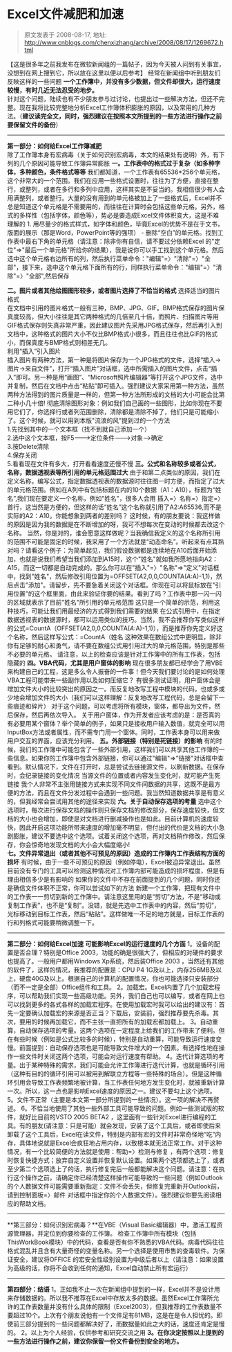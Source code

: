 # Excel文件减肥和加速 
> 原文发表于 2008-08-17, 地址: http://www.cnblogs.com/chenxizhang/archive/2008/08/17/1269672.html 


【这是很多年之前我发布在微软新闻组的一篇帖子，因为今天被人问到有关事宜，没想到在网上搜到它，所以放在这里以便以后参考】 经常在新闻组中听到朋友们反映这样的一些问题 **一个工作簿中，并没有多少数据，但文件却很大，运行速度较慢，有时几近无法忍受的地步。**  
针对这个问题，陆续也有不少朋友参与过讨论，也提出过一些解决方法，但还不完整。现在我将比较完整地分析Excel工作簿体积膨胀的原因，以及常用的几种方法。（**建议读完全文，同时，强烈建议在按照本文所提到的一些方法进行操作之前要保留文件的备份**） 

---

 **第一部分：如何给Excel工作簿减肥**  
除了工作簿本身有宏病毒（关于如何识别宏病毒，本文的结束处有说明）外，有下列的几个原因可能导致工作簿异常膨胀 **一。工作表中的格式过于复杂（如多种字体，多种颜色，条件格式等等** 我们都知道，一个工作表有65536*256个单元格，这个非常大的一个范围。我们在应用一些格式设置时，往往为了方便，直接在整行，或整列，或者在多行和多列中应用，这样其实是不妥当的。我相信很少有人会用满整列，或者整行。大量的没有用到的单元格被加上了一些格式后，Excel并不总是知道这个单元格是不需要用的，而往往在计算时会包括这些单元格。另外，格式的多样性（包括字体，颜色等），势必是要造成Excel文件体积变大，这是不难理解的 1. 用尽量少的格式样式，如字体和颜色，毕竟Excel的优势不是在于文书，版面的展示（那是Word，PowerPoint等的强项） - 删除“空白”的单元格。找到工作表中最右下角的单元格（请注意：除非你有自信，请不要过分依赖Excel 的"定位"=>"最后一个单元格"所给你的结果），我是说你可以手工找到这个单元格。然后选中这个单元格右边所有的列，然后执行菜单命令："编辑"=〉"清除"=〉"全部"，接下来，选中这个单元格下面所有的行，同样执行菜单命令："编辑"=〉"清除"=〉"全部",然后保存

 **二。图片或者其他绘图图形较多，或者图片选择了不恰当的格式** 选择适当的图片格式  
在文档中引用的图片格式一般有三种，BMP、JPG、GIF。BMP格式保存的图片保真度较高，但大小往往是其它两种格式的几倍至几十倍，而照片、扫描图片等用GIF格式保存则失真非常严重，因此建议图片先采用JPG格式保存，然后再引入到文档中，这种格式的图片大小不仅比BMP格式小很多，而且往往也比GIF的格式小，而保真度与BMP格式则相差无几。  
利用“插入”引入图片  
插入图片有两种方法，第一种是将图片保存为一个JPG格式的文件，选择“插入→图片→来自文件”，打开“插入图片”对话框，选中所需插入的图片文件，点击“插入”即可。另一种是用“画图”、“Microsoft照片编辑器”等打开这个JPG文件，选中并复制，然后在文档中点击“粘贴”即可插入。强烈建议大家采用第一种方法，虽然两种方法得到的图片质量是一样的，但第一种方法所形成的文档的大小可能会比第二种小几十倍! 彻底清除图形对象：例如我们自己画的一些图形，比如你现在不要用它们了，你选择行或者列范围删除，清除都是清除不掉了，他们只是可能缩小了。这个时候，就可以用到本版"流浪的风"提到过的一个方法  
1.先找到其中的一个文本框（找不到就自己添加一个）  
2.选中这个文本框，按F5--->定位条件--->对象-->确定  
3.按Delete清除  
4.保存关闭  
5.看看现在文件有多大，打开看看速度还慢不慢 **三。公式和名称较多或者公式，名称，数据透视表等所引用的单元格范围过大** 由于和第二点类似的原因，我们在定义名称，编写公式，指定数据透视表的数据源时往往图一时方便，而指定了过大的单元格范围。例如在A列中有包括标题在内的10个数据（A1：A10），标题为“姓名”,我们现在要定义一个名称，例如"姓名"，很多人会用 插入=〉名称=〉指定=〉首行，这当然是方便的，但这样的话“姓名”这个名称就引用了A2:A65536,而不是实际的A2：A10。你能想象到两者的差别吗？ 这时候，有的朋友要说：我这样做的原因是因为我的数据是在不断增加的呀，我可不想每次在变动的时候都去改这个名称。 当然，你是对的，谁会愿意这样做呢？当我确信我定义的这个名称所引用的范围不可能是固定的时候，我采用了一个方法就是“动态命名”。听起来有点耳熟对吗？请看这个例子：为简单起见，我们假设数据都是连续地在A10后面开始添加，也就是说我们希望当我们添加到A15时，这个"姓名"就如我所愿地指向A2：A15，而这一切都是自动完成的。那么你可以在"插入"=〉"名称"=>"定义"对话框中，找到"姓名"，然后修改引用位置为=OFFSET($A$2,0,0,COUNTA($A:$A)-1,1)，然后点击"添加"。请留步，先不要急着关闭这个对话框。你现在可以将鼠标放在"引用位置"的这个框里面，由此来验证你要的结果。看到了吗？工作表中那一闪一闪的区域就表示了目前"姓名"所引用的单元格范围 这只是一个简单的示范，利用这种技巧，可能让我们用最经济的方式得到我们需要的结果 在公式引用中，在指定数据透视表的数据源时，都可以运用类似的技巧。当然，我不会推荐你写类似这样的公式=CountA（OFFSET($A$2,0,0,COUNTA($A:$A)-1,1)），而是推荐你先定义好这个名称，然后这样写公式：=CountA（姓名 这种效果在数组公式中更明显，除非你有足够的耐心和勇气，请不要在数组公式用引用过大的单元格范围，特别是那些不必要的单元格。 请注意，以上的检查应该是针对工作簿中的所有工作表，包括隐藏的 **四。VBA代码，尤其是用户窗体的影响** 现在很多朋友都已经学会了用VBE来构建自己的工程，这是多么令人振奋的一件事！但今天我们要讨论的是如何处理VBA工程可能带来一些副作用以及如何压缩它？ 有很多测试证明，用户窗体会是增加文件大小的比较突出的原因之一。而反复地改写工程中模块的代码，也或多或少地会增加文件的大小（我们可以这样理解：反复地改写工程代码，总是会留下一些痕迹和碎片） 对于这个问题，可以考虑将所有模块，窗体，都导出为文件，然后保存，然后再依次导入。 关于用户窗体，作为开发者应该考虑的是：是否真的有必要用某个窗体？举个简单的例子，如果只是接收用户输入数值，就完全可以用InputBox方法或者属性，而不需专门用一个窗体。同时，工作表本身可以用来做用户交互的界面，应该充分利用。 **五。外部链接（特别是死链接）的影响** 有的时候，我们的工作簿中可能包含了一些外部引用，这样我们可以共享其他工作簿的一些信息。如果你的工作簿中包含外部链接，你可以通过"编辑"=>"链接"对话框中查看到。默认情况下，文件在打开时，总是尝试去链接源文件，以刷新数据。在保存时，会纪录链接的变化情况 当源文件的位置或者内容发生变化时，就可能产生死链接 我个人非常不主张用链接方式来实现不同文件间数据的共享，这既不是最方便的方法，而且在文件分发过程中会遇到一些问题。我当然知道数据共享是有意义的，但我经常会尝试用其他的途径来实现 **六。关于自动保存选项的考量** 选中这个选项时，每次进行保存文档的操作则只保存文档的修改部分，保存速度较快，但文档的大小也会增加，即使是对文档进行删减操作也是如此。目前计算机的速度较快，因此开启这项功能所带来速度的增加毫不明显，但付出的代价是文档的大小急剧膨胀，建议不要选中这个选项。试着关闭这个选项，再对文档稍作修改，然后保存，你会惊奇地发现文档的大小会大幅度缩小!  
 **七。文件异常退出（或者其他不可预见的原因）造成的工作簿内工作表结构方面的损坏** 有时候，由于一些不可预见的原因（例如停电），Excel被迫异常退出。虽然目前没有专门的工具可以检测这种情况对工作簿内部可能造成的损坏程度，但是有理由相信多少是有影响的 如果你的文件中不存在前面提到的几个问题，同时你还是确信文件体积不正常，你可以尝试如下的方法 新建一个工作簿，把现有文件中的工作表一一剪切到新的工作簿中。请注意这里用的是“剪切”方法，不是“移动或复制工作表”，也不是“复制”。没错，就是先选中工作表中的内容，然后“剪切”，光标移动到目标工作表，然后“粘贴”。这样做唯一不足的地方就是，目标工作表的行和列格式可能要稍微调整一下。 

---

 **第二部分：如何给Excel加速** **可能影响Excel的运行速度的几个方面** 1。设备的配置是否合理？特别是Office 2003，功能的确是很强大了，但相应的对硬件的要求也提高了。一般用户都用Windows Xp系统，然后装Office 2003 ，当然还有其他的软件了，这样的情况，我推荐的配置是：CPU P4 1G及以上，内存256MB及以上，硬盘40G及以上。根据自己的计算机的配置情况，你也可能选择只安装部分（而不一定是全部）Office组件和工具。 2。加载宏。Excel内置了几个加载宏程序，可以帮助我们实现一些高级功能。另外，我们自己也可以编写，或者在网上也可以找到更多的各式各样的加载宏程序。在使用加载宏时我可以给出的建议有：首先一定要确认加载宏的来源是否正当？下载后，安装前，强烈推荐要先杀毒。其次，要用的时候再加载它，而不主张一直把所有的加载宏都加载上。 3。自动重算，自动保存选项的考量。这两个选项在一定程度上给我们的工作带来了便利。但在有些时候（例如是公式比较多的时候），特别是自动重算，可能导致运行速度变慢。前面提到：自动保存选项也是可能导致文件增大的一个因素。有选择性地在操作一些文件时关闭这两个选项，可能会对运行速度有帮助。 4。迭代计算选项的考量。出于某种特殊的需求，我们可能会允许工作簿进行迭代计算，也就是循环引用（这种有目的的循环引用可以被用到解联立方程等一些特殊的场合）。但是这种循环引用会导致工作表频繁地被计算，当工作表任何地方发生变化时，就被重新计算一次。所以，这一点也是影响Excel速度的原因之一。建议不要勾上这个选项。 5。文件不正常（主要是本文第一部分所提到的一些情况）。这一项的解决不再赘述。 6。不恰当地使用了其他一些外部工具可能导致的问题。例如一些测试版的软件，就好比目前的VSTO 2005 BETA2 ，这里面有一些针对Excel进行编程的工具。有的朋友(请注意：只是可能）就会发现，安装了这个工具后，或者即使后来卸载了这个工具后，Excel在读文件，特别是内部有宏的文件时非常奇怪地“吃”内存，具体地说就是Excel会疯狂地占用内存，以致根本就无法正常工作。对于这种情况，有一个比较简便的方法就是使用：帮助=〉检测与修复 ，有两个选项：修复时恢复快捷方式；放弃自定义设置并恢复默认设置。如果两个选项都选上了，或者至少第二个选项选上了的话，执行修复完后一般都能解决这个问题。请注意：在执行这个操作之前，请确定你已经清楚这样操作可能导致的一些问题（例如Outlook的个人数据文件可能需要重新指定：文件不会丢失，但修复完重新开Outlook前，请到控制面板=〉邮件 对话框中指定你的个人数据文件）。强烈建议你要先阅读相应的帮助文档。 

---

 **第三部分：如何识别宏病毒？**在VBE（Visual Basic编辑器）中，激活工程资源管理器，并定位到你要检查的工作簿。 检查工作簿中所有模块（包括ThisWorkBook模块）中的代码，查看是否有你不熟悉的VBA代码。病毒代码往往格式混乱并且含有大量奇怪的变量名称。另一个选择是使用市售的查毒软件。为保证安全，建议将OFFICE 的宏安全性级别设置为中级后者以上（请注意：如果设置为高级的话，你将不会收到任何的通知，Excel自动禁止所有宏运行） 

---

 **第四部分：结语** 1。正如我不止一次在新闻组中提到的一样，Excel并不是设计用来存储数据的。所以我不推荐在Excel中存放太多的数据。虽然Excel工作簿所允许的工作表数量并没有什么具体的限制（Excel2003），但我推荐的工作表数量不要超过10个。上次有个朋友说他有一个文件足有81MB，这是在是令人担忧的。即使前三部分提到的一些问题都解决好了，而数据量如此之大的话，速度还肯定是慢的。 2。以上为个人经验，仅供参考和研究交流之用 **3。在你决定按照以上提到的一些方法进行操作之前，建议你保留一份文件备份到安全的地方。**

























































































